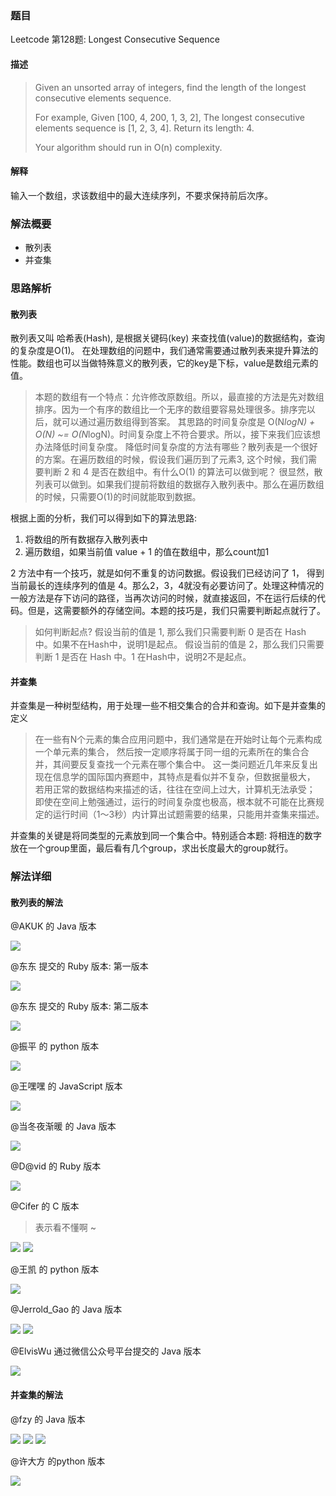 ### 题目
Leetcode 第128题: Longest Consecutive Sequence

#### 描述
> Given an unsorted array of integers, find the length of the longest consecutive elements sequence.
>
> For example,
> Given [100, 4, 200, 1, 3, 2],
> The longest consecutive elements sequence is [1, 2, 3, 4]. Return its length: 4.
>
> Your algorithm should run in O(n) complexity.

#### 解释
输入一个数组，求该数组中的最大连续序列，不要求保持前后次序。

### 解法概要
- 散列表
- 并查集

### 思路解析

#### 散列表
散列表又叫 哈希表(Hash), 是根据关键码(key) 来查找值(value)的数据结构，查询的复杂度是O(1)。
在处理数组的问题中，我们通常需要通过散列表来提升算法的性能。数组也可以当做特殊意义的散列表，它的key是下标，value是数组元素的值。

> 本题的数组有一个特点：允许修改原数组。所以，最直接的方法是先对数组排序。因为一个有序的数组比一个无序的数组要容易处理很多。排序完以后，就可以通过遍历数组得到答案。
> 其思路的时间复杂度是 O(N*logN) + O(N) ~= O(N*logN)。时间复杂度上不符合要求。所以，接下来我们应该想办法降低时间复杂度。
> 降低时间复杂度的方法有哪些？散列表是一个很好的方案。在遍历数组的时候，假设我们遍历到了元素3, 这个时候，我们需要判断 2 和 4 是否在数组中。有什么O(1) 的算法可以做到呢？
> 很显然，散列表可以做到。如果我们提前将数组的数据存入散列表中。那么在遍历数组的时候，只需要O(1)的时间就能取到数据。

根据上面的分析，我们可以得到如下的算法思路:
1. 将数组的所有数据存入散列表中
2. 遍历数组，如果当前值 value + 1 的值在数组中，那么count加1

2 方法中有一个技巧，就是如何不重复的访问数据。假设我们已经访问了 1， 得到当前最长的连续序列的值是 4。那么2，3，4就没有必要访问了。处理这种情况的一般方法是存下访问的路径，当再次访问的时候，就直接返回，不在运行后续的代码。但是，这需要额外的存储空间。本题的技巧是，我们只需要判断起点就行了。

> 如何判断起点?
> 假设当前的值是 1, 那么我们只需要判断 0 是否在 Hash 中。如果不在Hash中，说明1是起点。
> 假设当前的值是 2，那么我们只需要判断 1 是否在 Hash 中。1 在Hash中，说明2不是起点。

#### 并查集
并查集是一种树型结构，用于处理一些不相交集合的合并和查询。如下是并查集的定义

> 在一些有N个元素的集合应用问题中，我们通常是在开始时让每个元素构成一个单元素的集合，
> 然后按一定顺序将属于同一组的元素所在的集合合并，其间要反复查找一个元素在哪个集合中。
> 这一类问题近几年来反复出现在信息学的国际国内赛题中，其特点是看似并不复杂，但数据量极大，
> 若用正常的数据结构来描述的话，往往在空间上过大，计算机无法承受；
> 即使在空间上勉强通过，运行的时间复杂度也极高，根本就不可能在比赛规定的运行时间（1～3秒）内计算出试题需要的结果，只能用并查集来描述。

并查集的关键是将同类型的元素放到同一个集合中。特别适合本题: 将相连的数字放在一个group里面，最后看有几个group，求出长度最大的group就行。

### 解法详细

#### 散列表的解法

@AKUK 的 Java 版本

![](./images/1.jpeg)

@东东 提交的 Ruby 版本: 第一版本

![](./images/2.png)

@东东 提交的 Ruby 版本: 第二版本

![](./images/3.png)

@振平 的 python 版本

![](./images/4.jpeg)

@王嘿嘿 的 JavaScript 版本

![](./images/9.jpeg)

@当冬夜渐暖 的 Java 版本

![](./images/10.jpeg)


@D@vid 的 Ruby 版本

![](./images/11.jpeg)

@Cifer 的 C 版本
> 表示看不懂啊 ~

![](./images/12.jpeg)
![](./images/13.jpeg)

@王凯 的 python 版本

![](./images/14.jpeg)

@Jerrold_Gao 的 Java 版本

![](./images/15.jpeg)
![](./images/16.jpeg)

@ElvisWu 通过微信公众号平台提交的 Java 版本

![](./images/17.jpeg)

#### 并查集的解法

@fzy 的 Java 版本

![](./images/5.jpeg)
![](./images/6.jpeg)
![](./images/7.jpeg)

@许大方 的python 版本

![](./images/8.png)

